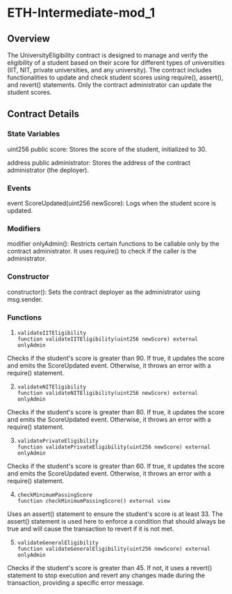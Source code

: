 # ETH-Intermediate-mod_1

## Overview
The UniversityEligibility contract is designed to manage and verify the eligibility of a student based on their score for different types of universities (IIT, NIT, private universities, and any university). The contract includes functionalities to update and check student scores using require(), assert(), and revert() statements. Only the contract administrator can update the student scores.

## Contract Details

### State Variables
uint256 public score: Stores the score of the student, initialized to 30.

address public administrator: Stores the address of the contract administrator (the deployer).

### Events
event ScoreUpdated(uint256 newScore): Logs when the student score is updated.

### Modifiers
modifier onlyAdmin(): Restricts certain functions to be callable only by the contract administrator. It uses require() to check if the caller is the administrator.

### Constructor
constructor(): Sets the contract deployer as the administrator using msg.sender.

### Functions
1.
       validateIITEligibility
       function validateIITEligibility(uint256 newScore) external onlyAdmin
       
Checks if the student's score is greater than 90. If true, it updates the score and emits the ScoreUpdated event. Otherwise, it throws an error with a require() statement.



2.
       validateNITEligibility
       function validateNITEligibility(uint256 newScore) external onlyAdmin
       
Checks if the student's score is greater than 80. If true, it updates the score and emits the ScoreUpdated event. Otherwise, it throws an error with a require() statement.



3.
       validatePrivateEligibility
       function validatePrivateEligibility(uint256 newScore) external onlyAdmin
       
Checks if the student's score is greater than 60. If true, it updates the score and emits the ScoreUpdated event. Otherwise, it throws an error with a require() statement.



4.
       checkMinimumPassingScore
       function checkMinimumPassingScore() external view
       
Uses an assert() statement to ensure the student's score is at least 33. The assert() statement is used here to enforce a condition that should always be true and will cause the transaction to revert if it is not met.



5.
       validateGeneralEligibility
       function validateGeneralEligibility(uint256 newScore) external onlyAdmin
       
Checks if the student's score is greater than 45. If not, it uses a revert() statement to stop execution and revert any changes made during the transaction, providing a specific error message.

